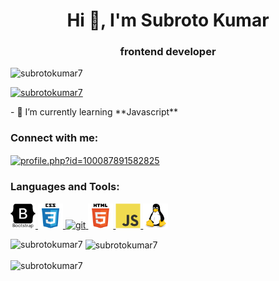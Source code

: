 <h1 align="center">Hi 👋, I'm Subroto Kumar</h1> <h3 align="center">frontend developer</h3>  <p align="left"> <img src="https://komarev.com/ghpvc/?username=subrotokumar7&label=Profile%20views&color=0e75b6&style=flat" alt="subrotokumar7" /> </p>  <p align="left"> <a href="https://github.com/ryo-ma/github-profile-trophy"><img src="https://github-profile-trophy.vercel.app/?username=subrotokumar7" alt="subrotokumar7" /></a> </p>  - 🌱 I’m currently learning **Javascript**  <h3 align="left">Connect with me:</h3> <p align="left"> <a href="https://fb.com/profile.php?id=100087891582825" target="blank"><img align="center" src="https://raw.githubusercontent.com/rahuldkjain/github-profile-readme-generator/master/src/images/icons/Social/facebook.svg" alt="profile.php?id=100087891582825" height="30" width="40" /></a> </p>  <h3 align="left">Languages and Tools:</h3> <p align="left"> <a href="https://getbootstrap.com" target="_blank" rel="noreferrer"> <img src="https://raw.githubusercontent.com/devicons/devicon/master/icons/bootstrap/bootstrap-plain-wordmark.svg" alt="bootstrap" width="40" height="40"/> </a> <a href="https://www.w3schools.com/css/" target="_blank" rel="noreferrer"> <img src="https://raw.githubusercontent.com/devicons/devicon/master/icons/css3/css3-original-wordmark.svg" alt="css3" width="40" height="40"/> </a> <a href="https://git-scm.com/" target="_blank" rel="noreferrer"> <img src="https://www.vectorlogo.zone/logos/git-scm/git-scm-icon.svg" alt="git" width="40" height="40"/> </a> <a href="https://www.w3.org/html/" target="_blank" rel="noreferrer"> <img src="https://raw.githubusercontent.com/devicons/devicon/master/icons/html5/html5-original-wordmark.svg" alt="html5" width="40" height="40"/> </a> <a href="https://developer.mozilla.org/en-US/docs/Web/JavaScript" target="_blank" rel="noreferrer"> <img src="https://raw.githubusercontent.com/devicons/devicon/master/icons/javascript/javascript-original.svg" alt="javascript" width="40" height="40"/> </a> <a href="https://www.linux.org/" target="_blank" rel="noreferrer"> <img src="https://raw.githubusercontent.com/devicons/devicon/master/icons/linux/linux-original.svg" alt="linux" width="40" height="40"/> </a> </p>  <p><img align="left" src="https://github-readme-stats.vercel.app/api/top-langs?username=subrotokumar7&show_icons=true&locale=en&layout=compact" alt="subrotokumar7" /></p>  <p>&nbsp;<img align="center" src="https://github-readme-stats.vercel.app/api?username=subrotokumar7&show_icons=true&locale=en" alt="subrotokumar7" /></p>  <p><img align="center" src="https://github-readme-streak-stats.herokuapp.com/?user=subrotokumar7&" alt="subrotokumar7" /></p>
